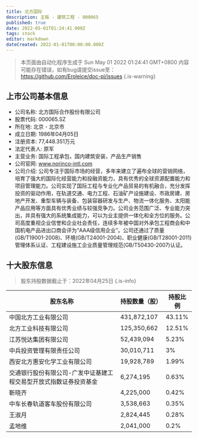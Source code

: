 ```yaml
---
title: 北方国际
description: 主板 - 建筑工程 - 000065
published: true
date: 2022-05-01T01:24:41.000Z
tags: stock
editor: markdown
dateCreated: 2022-01-01T00:00:00.000Z
---
```


> 本页面由自动化程序生成于 Sun May 01 2022 01:24:41 GMT+0800
> 内容可能存在错误，如有bug请提交issue至：https://github.com/Eroleice/doc-pi/issues
{.is-warning}

## 上市公司基本信息
- 公司名称: 北方国际合作股份有限公司
- 股票代码: 000065.SZ
- 所在地: 北京 - 北京市
- 成立日期: 1986年04月05日
- 注册资本: 77,448.351万元
- 法定代表人: 原军
- 主营业务: 国际工程承包，国内建筑安装，产品生产销售
- 公司官网: www.norinco-intl.com
- 公司介绍: 公司专注于国际市场的经营，多年来建立了遍布全球的营销网络，培育了强大的国际化经营能力和投融资能力，具有优秀的全球资源配置能力和项目管理能力。公司实现了国际工程与专业化产品贸易的有机融合，充分发挥投资的驱动作用，在轨道交通、电力工程、石油矿产设施建设、市政房建、房地产开发、重型车辆与装备、包装容器研发与生产、物流一体化服务、太阳能产品应用等方面具有优秀业绩与较强竞争力。公司业务范围广泛、专业能力突出，并具有强大的系统集成能力，可以为业主提供一体化和全方位的服务。公司高度重视企业信誉和企业社会责任，连续多年被中国对外承包工程商会和中国机电产品进出口商会评为“AAA级信用企业”。公司还通过了质量(GB/T19001-2008)、环境(GB/T24001-2004)、职业健康(GB/T28001-2011)管理体系认证、工程建设施工企业质量管理规范(GB/T50430-2007)认证。


## 十大股东信息
> 股东持股数据截止于：2022年04月25日
{.is-info}

| 股东名称 | 持股数量（股） | 持股比例 |
| --- | --- | --- |
| 中国北方工业有限公司 | 431,872,107 | 43.11% |
| 北方工业科技有限公司 | 125,350,662 | 12.51% |
| 江苏悦达集团有限公司 | 52,439,094 | 5.23% |
| 中兵投资管理有限责任公司 | 30,010,711 | 3% |
| 西安北方惠安化学工业有限公司 | 19,928,789 | 1.99% |
| 交通银行股份有限公司-广发中证基建工程交易型开放式指数证券投资基金 | 6,274,195 | 0.63% |
| 靳晓齐 | 4,225,000 | 0.42% |
| 中车长春轨道客车股份有限公司 | 3,538,663 | 0.35% |
| 王淑月 | 2,824,445 | 0.28% |
| 孟地维 | 2,041,000 | 0.2% |




